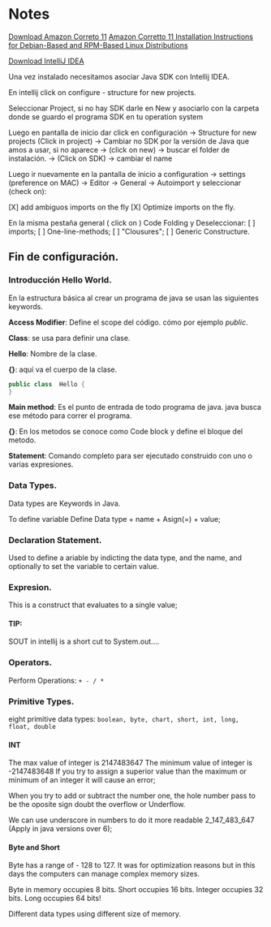#  Notes

[Download Amazon Correto 11](https://aws.amazon.com/es/corretto/)
[Amazon Corretto 11 Installation Instructions for Debian-Based and RPM-Based Linux Distributions](https://docs.aws.amazon.com/corretto/latest/corretto-11-ug/generic-linux-install.html)

[Download IntelliJ IDEA](https://www.jetbrains.com/idea/download/#section=linux)

Una vez instalado necesitamos asociar Java SDK con Intellij IDEA.

En intellij click on configure - structure for new projects.

Seleccionar Project, si no hay SDK darle en New y asociarlo con la carpeta donde se guardo el programa SDK en tu operation system

Luego en pantalla de inicio dar click en configuración -> Structure for new projects (Click in project) -> Cambiar no SDK por la versión de Java que amos a usar, si no aparece -> (click on new) -> buscar el folder de instalación. -> (Click on SDK) -> cambiar el name

Luego ir nuevamente en la pantalla de inicio a configuration -> settings (preference on MAC) -> Editor -> General -> Autoimport y seleccionar (check on):

[X] add ambiguos imports on the fly
[X] Optimize imports on the fly.

En la misma pestaña general ( click on ) Code Folding y Deseleccionar:
[ ] imports;
[ ] One-line-methods;
[ ] "Clousures";
[ ] Generic Constructure.

Fin de configuración.
---------------------
### Introducción Hello World.



En la estructura básica al crear un programa de java se usan las siguientes keywords.

**Access Modifier**: Define el scope del código. cómo por ejemplo *public*.

**Class**: se usa para definir una clase. 

**Hello**: Nombre de la clase.

**{}**: aquí va el cuerpo de la clase.

```java
public class  Hello {
}
```

**Main method**: Es el punto de entrada de todo programa de java. java busca ese método para correr el programa.

**{}**: En los metodos se conoce como Code block y define el bloque del metodo.

**Statement**: Comando completo para ser ejecutado construido con uno o varias expresiones. 

### Data Types.

Data types are Keywords in Java.

To define variable Define Data type + name + Asign(=) + value;

### Declaration Statement.

Used to define a ariable by indicting the data type, and the name, and optionally to set the variable to certain value.

### Expresion.

This is a construct that evaluates to a single value;

#### TIP:
SOUT in intellij is a short cut to System.out....

### Operators.

Perform Operations: `+ - / *`

### Primitive Types.

eight primitive data types:
`boolean, byte, chart, short, int, long, float, double`

#### INT

The max value of integer is 2147483647
The minimum value of integer is -2147483648
If you try to assign a superior value than the maximum or minimum of an integer it will cause an error;

When you try to add or subtract the number one, the hole number pass to be the oposite sign doubt the overflow or Underflow.

We can use underscore in numbers to do it more readable 2_147_483_647 (Apply in java versions over 6);

#### Byte and Short

Byte has a range of - 128 to 127. It was for optimization reasons but in this days the computers can manage complex memory sizes.

Byte in memory occupies 8 bits.
Short occupies 16 bits.
Integer occupies 32 bits.
Long occupies 64 bits!

Different data types using different size of memory.